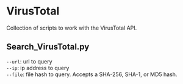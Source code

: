 # VirusTotal
Collection of scripts to work with the VirusTotal API.

## Search_VirusTotal.py
`--url`: url to query\
`--ip`: ip address to query\
`--file`: file hash to query. Accepts a SHA-256, SHA-1, or MD5 hash.
